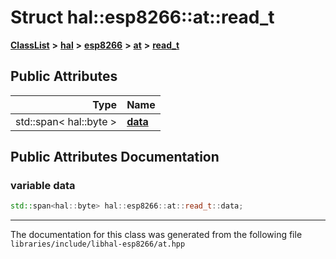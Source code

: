 

# Struct hal::esp8266::at::read\_t



[**ClassList**](annotated.md) **>** [**hal**](namespacehal.md) **>** [**esp8266**](namespacehal_1_1esp8266.md) **>** [**at**](classhal_1_1esp8266_1_1at.md) **>** [**read\_t**](structhal_1_1esp8266_1_1at_1_1read__t.md)


























## Public Attributes

| Type | Name |
| ---: | :--- |
|  std::span&lt; hal::byte &gt; | [**data**](#variable-data)  <br> |












































## Public Attributes Documentation




### variable data 

```C++
std::span<hal::byte> hal::esp8266::at::read_t::data;
```




------------------------------
The documentation for this class was generated from the following file `libraries/include/libhal-esp8266/at.hpp`

